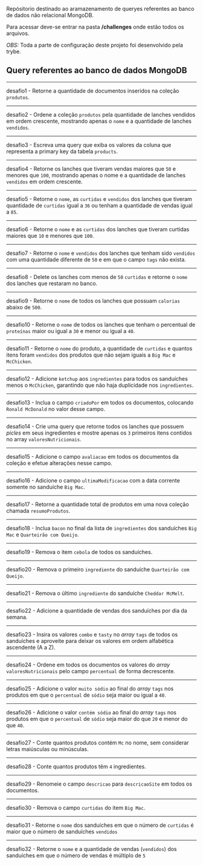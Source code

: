Repósitorio destinado ao aramazenamento de queryes referentes ao banco de dados não relacional MongoDB.

Para acessar deve-se entrar na pasta **/challenges** onde estão todos os arquivos.


*OBS:* Toda a parte de configuração deste projeto foi desenvolvido pela trybe.

## Query referentes ao banco de dados MongoDB

---

desafio1 - Retorne a quantidade de documentos inseridos na coleção `produtos`.

---

desafio2 - Ordene a coleção `produtos` pela quantidade de lanches vendidos em ordem crescente, mostrando apenas o `nome` e a quantidade de lanches `vendidos`.

---

desafio3 - Escreva uma query que exiba os valores da coluna que representa a primary key da tabela `products`.

---

desafio4 - Retorne os lanches que tiveram vendas maiores que `50` e menores que `100`, mostrando apenas o nome e a quantidade de lanches `vendidos` em ordem crescente.

---

desafio5 - Retorne o `nome`, as `curtidas` e `vendidos` dos lanches que tiveram quantidade de `curtidas` igual a `36` ou tenham a quantidade de vendas igual a `85`.

---

desafio6 - Retorne o `nome` e as `curtidas` dos lanches que tiveram curtidas maiores que `10` e menores que `100`.

---

desafio7 - Retorne o `nome` e `vendidos` dos lanches que tenham sido `vendidos` com uma quantidade diferente de `50` e em que o campo `tags` não exista.

---

desafio8 - Delete os lanches com menos de `50` `curtidas` e retorne o `nome` dos lanches que restaram no banco.

---

desafio9 - Retorne o `nome` de todos os lanches que possuam `calorias` abaixo de `500`.

---

desafio10 - Retorne o `nome` de todos os lanches que tenham o percentual de `proteínas` maior ou igual a `30` e menor ou igual a `40`.

---

desafio11 - Retorne o `nome` do produto, a quantidade de `curtidas` e quantos itens foram `vendidos` dos produtos que não sejam iguais a `Big Mac` e `McChicken`.

---

desafio12 - Adicione `ketchup` aos `ingredientes` para todos os sanduíches menos o `McChicken`, garantindo que não haja duplicidade nos `ingredientes`.

---

desafio13 - Inclua o campo `criadoPor` em todos os documentos, colocando `Ronald McDonald` no valor desse campo.

---

desafio14 - Crie uma query que retorne todos os lanches que possuem *picles* em seus ingredientes e mostre apenas os `3` primeiros itens contidos no array `valoresNutricionais`.

---

desafio15 - Adicione o campo `avaliacao` em todos os documentos da coleção e efetue alterações nesse campo.

---

desafio16 - Adicione o campo `ultimaModificacao` com a data corrente somente no sanduíche `Big Mac`.

---

desafio17 - Retorne a quantidade total de produtos em uma nova coleção chamada `resumoProdutos`.

---

desafio18 - Inclua `bacon` no final da lista de `ingredientes` dos sanduíches `Big Mac` e `Quarteirão com Queijo`.

---

desafio19 - Remova o item `cebola` de todos os sanduíches.

---

desafio20 - Remova o primeiro `ingrediente` do sanduíche `Quarteirão com Queijo`.

---

desafio21 - Remova o último `ingrediente` do sanduíche `Cheddar McMelt`.

---

desafio22 - Adicione a quantidade de vendas dos sanduíches por dia da semana.

---

desafio23 - Insira os valores `combo` e `tasty` no _array_ `tags` de todos os sanduíches e aproveite para deixar os valores em ordem alfabética ascendente (A a Z).

---

desafio24 - Ordene em todos os documentos os valores do _array_ `valoresNutricionais` pelo campo `percentual` de forma decrescente.

---

desafio25 - Adicione o valor `muito sódio` ao final do _array_ `tags` nos produtos em que o `percentual` de `sódio` seja maior ou igual a `40`.

---

desafio26 - Adicione o valor `contém sódio` ao final do _array_ `tags` nos produtos em que o `percentual` de `sódio` seja maior do que `20` e menor do que `40`.

---

desafio27 - Conte quantos produtos contém `Mc` no nome, sem considerar letras maiúsculas ou minúsculas.

---

desafio28 - Conte quantos produtos têm `4` ingredientes.

--- 

desafio29 - Renomeie o campo `descricao` para `descricaoSite` em todos os documentos.

---

desafio30 - Remova o campo `curtidas` do item `Big Mac`.

---

desafio31 - Retorne o `nome` dos sanduíches em que o número de `curtidas` é maior que o número de sanduíches `vendidos`

---

desafio32 - Retorne o `nome` e a quantidade de vendas (`vendidos`) dos sanduíches em que o número de vendas é múltiplo de `5`